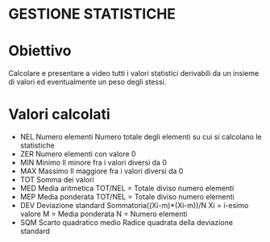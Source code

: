 # GESTIONE STATISTICHE
# Obiettivo
Calcolare e presentare a video tutti i valori statistici derivabili da un insieme di valori ed eventualmente un peso degli stessi.
# Valori calcolati
- NEL Numero elementi
Numero totale degli elementi su cui si calcolano le statistiche
- ZER Numero elementi con valore 0
- MIN Minimo
Il minore fra i valori diversi da 0
- MAX Massimo
Il maggiore fra i valori diversi da 0
- TOT Somma dei valori
- MED Media aritmetica
TOT/NEL = Totale diviso numero elementi
- MEP Media ponderata
TOT/NEL = Totale diviso numero elementi
- DEV Deviazione standard
Sommatoria((Xi-m)*(Xi-m))/N
Xi = i-esimo valore
M  = Media ponderata
N  = Numero elementi
- SQM Scarto quadratico medio
Radice quadrata della deviazione standard

